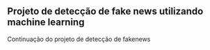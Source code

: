 ## Projeto de detecção de fake news utilizando machine learning 

Continuação do projeto de detecção de fakenews


